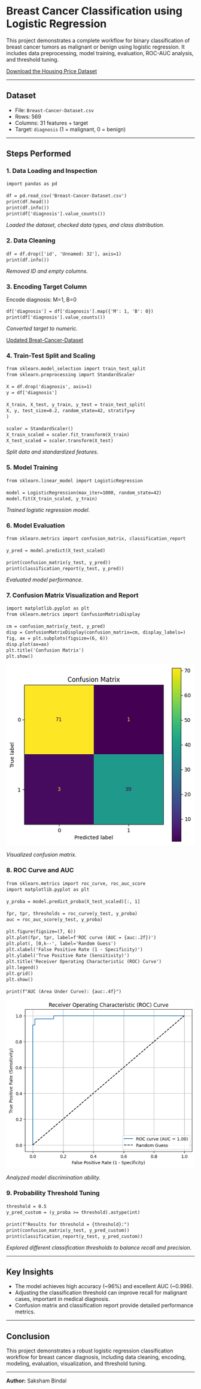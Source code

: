 # Breast Cancer Classification using Logistic Regression

This project demonstrates a complete workflow for binary classification of breast cancer tumors as malignant or benign using logistic regression. It includes data preprocessing, model training, evaluation, ROC-AUC analysis, and threshold tuning.

[Download the Housing Price Dataset](https://www.kaggle.com/datasets/uciml/breast-cancer-wisconsin-data)

---

## Dataset

- File: `Breast-Cancer-Dataset.csv`
- Rows: 569
- Columns: 31 features + target
- Target: `diagnosis` (1 = malignant, 0 = benign)

---

## Steps Performed

### 1. Data Loading and Inspection
```
import pandas as pd

df = pd.read_csv('Breast-Cancer-Dataset.csv')
print(df.head())
print(df.info())
print(df['diagnosis'].value_counts())
```
*Loaded the dataset, checked data types, and class distribution.*

### 2. Data Cleaning
```
df = df.drop(['id', 'Unnamed: 32'], axis=1)
print(df.info())
```
*Removed ID and empty columns.*

### 3. Encoding Target Column
Encode diagnosis: M=1, B=0
```
df['diagnosis'] = df['diagnosis'].map({'M': 1, 'B': 0})
print(df['diagnosis'].value_counts())
```
*Converted target to numeric.*

[Updated Breat-Cancer-Dataset](Breast-Cancer-Cleaned.csv)

### 4. Train-Test Split and Scaling
```
from sklearn.model_selection import train_test_split
from sklearn.preprocessing import StandardScaler

X = df.drop('diagnosis', axis=1)
y = df['diagnosis']

X_train, X_test, y_train, y_test = train_test_split(
X, y, test_size=0.2, random_state=42, stratify=y
)

scaler = StandardScaler()
X_train_scaled = scaler.fit_transform(X_train)
X_test_scaled = scaler.transform(X_test)
```
*Split data and standardized features.*

### 5. Model Training
```
from sklearn.linear_model import LogisticRegression

model = LogisticRegression(max_iter=1000, random_state=42)
model.fit(X_train_scaled, y_train)
```
*Trained logistic regression model.*

### 6. Model Evaluation
```
from sklearn.metrics import confusion_matrix, classification_report

y_pred = model.predict(X_test_scaled)

print(confusion_matrix(y_test, y_pred))
print(classification_report(y_test, y_pred))
```
*Evaluated model performance.*

### 7. Confusion Matrix Visualization and Report
```
import matplotlib.pyplot as plt
from sklearn.metrics import ConfusionMatrixDisplay

cm = confusion_matrix(y_test, y_pred)
disp = ConfusionMatrixDisplay(confusion_matrix=cm, display_labels=)
fig, ax = plt.subplots(figsize=(6, 6))
disp.plot(ax=ax)
plt.title('Confusion Matrix')
plt.show()
```
![Confusion Matrix](confusion_matrix.png)

*Visualized confusion matrix.*

### 8. ROC Curve and AUC
```
from sklearn.metrics import roc_curve, roc_auc_score
import matplotlib.pyplot as plt

y_proba = model.predict_proba(X_test_scaled)[:, 1]

fpr, tpr, thresholds = roc_curve(y_test, y_proba)
auc = roc_auc_score(y_test, y_proba)

plt.figure(figsize=(7, 6))
plt.plot(fpr, tpr, label=f'ROC curve (AUC = {auc:.2f})')
plt.plot(, [0,k--', label='Random Guess')
plt.xlabel('False Positive Rate (1 - Specificity)')
plt.ylabel('True Positive Rate (Sensitivity)')
plt.title('Receiver Operating Characteristic (ROC) Curve')
plt.legend()
plt.grid()
plt.show()

print(f"AUC (Area Under Curve): {auc:.4f}")
```
![ROC Curve](roc_curve.png)

*Analyzed model discrimination ability.*

### 9. Probability Threshold Tuning
```
threshold = 0.5
y_pred_custom = (y_proba >= threshold).astype(int)

print(f"Results for threshold = {threshold}:")
print(confusion_matrix(y_test, y_pred_custom))
print(classification_report(y_test, y_pred_custom))
```
*Explored different classification thresholds to balance recall and precision.*

---

## Key Insights

- The model achieves high accuracy (~96%) and excellent AUC (~0.996).
- Adjusting the classification threshold can improve recall for malignant cases, important in medical diagnosis.
- Confusion matrix and classification report provide detailed performance metrics.

---

## Conclusion

This project demonstrates a robust logistic regression classification workflow for breast cancer diagnosis, including data cleaning, encoding, modeling, evaluation, visualization, and threshold tuning.

---

**Author:** Saksham Bindal

